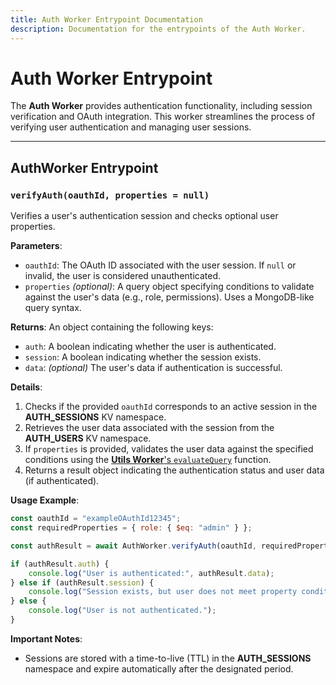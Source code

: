 ```yaml
---
title: Auth Worker Entrypoint Documentation
description: Documentation for the entrypoints of the Auth Worker.
---
```


# Auth Worker Entrypoint

The **Auth Worker** provides authentication functionality, including session verification and OAuth integration. This worker streamlines the process of verifying user authentication and managing user sessions.

---

## **AuthWorker Entrypoint**

### **`verifyAuth(oauthId, properties = null)`**

Verifies a user's authentication session and checks optional user properties.

**Parameters**:
- `oauthId`: The OAuth ID associated with the user session. If `null` or invalid, the user is considered unauthenticated.
- `properties` *(optional)*: A query object specifying conditions to validate against the user's data (e.g., role, permissions). Uses a MongoDB-like query syntax.

**Returns**:
An object containing the following keys:
- `auth`: A boolean indicating whether the user is authenticated.
- `session`: A boolean indicating whether the session exists.
- `data`: *(optional)* The user's data if authentication is successful.

**Details**:
1. Checks if the provided `oauthId` corresponds to an active session in the **AUTH_SESSIONS** KV namespace.
2. Retrieves the user data associated with the session from the **AUTH_USERS** KV namespace.
3. If `properties` is provided, validates the user data against the specified conditions using the [**Utils Worker**'s `evaluateQuery`](/workers/utils/entrypoints#evaluatequeryobj-query) function.
4. Returns a result object indicating the authentication status and user data (if authenticated).

**Usage Example**:

```javascript showLineNumbers
const oauthId = "exampleOAuthId12345";
const requiredProperties = { role: { $eq: "admin" } };

const authResult = await AuthWorker.verifyAuth(oauthId, requiredProperties);

if (authResult.auth) {
    console.log("User is authenticated:", authResult.data);
} else if (authResult.session) {
    console.log("Session exists, but user does not meet property conditions.");
} else {
    console.log("User is not authenticated.");
}
```

**Important Notes**:
- Sessions are stored with a time-to-live (TTL) in the **AUTH_SESSIONS** namespace and expire automatically after the designated period.